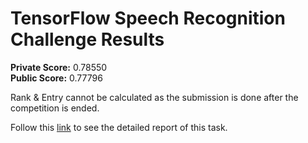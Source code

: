 # TensorFlow Speech Recognition Challenge Results
<strong>Private Score:</strong> 0.78550<br />
<strong>Public Score:</strong> 0.77796<br />

Rank & Entry cannot be calculated as the submission is done after the competition is ended.

Follow this <a href="https://github.com/DepanshuSani/MIDAS-RA-TASKS-2021/blob/main/Reports/Report%20(Task%201).pdf">link</a> to see the detailed report of this task.
